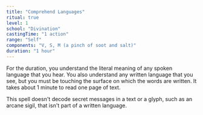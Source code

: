 ```yaml
---
title: "Comprehend Languages"
ritual: true
level: 1
school: "Divination"
castingTime: "1 action"
range: "Self"
components: "V, S, M (a pinch of soot and salt)"
duration: "1 hour"
---
```


For the duration, you understand the literal meaning of any spoken language that you hear. You also understand any written language that you see, but you must be touching the surface on which the words are written. It takes about 1 minute to read one page of text.

This spell doesn't decode secret messages in a text or a glyph, such as an arcane sigil, that isn't part of a written language.
